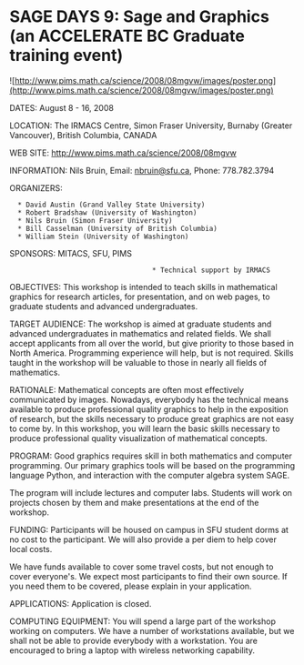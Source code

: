 

# SAGE DAYS 9:  Sage and Graphics (an ACCELERATE BC Graduate training event)

![http://www.pims.math.ca/science/2008/08mgvw/images/poster.png](http://www.pims.math.ca/science/2008/08mgvw/images/poster.png) 

DATES:        August 8 - 16, 2008 

LOCATION:     The IRMACS Centre, Simon Fraser University, Burnaby (Greater Vancouver), British Columbia, CANADA 

WEB SITE:     <a class="http" href="http://www.pims.math.ca/science/2008/08mgvw/">http://www.pims.math.ca/science/2008/08mgvw</a> 

INFORMATION:  Nils Bruin, Email: <a href="mailto:nbruin@sfu.ca">nbruin@sfu.ca</a>, Phone: 778.782.3794 

ORGANIZERS:    

      * David Austin (Grand Valley State University) 
      * Robert Bradshaw (University of Washington) 
      * Nils Bruin (Simon Fraser University) 
      * Bill Casselman (University of British Columbia) 
      * William Stein (University of Washington) 
SPONSORS:     MITACS, SFU, PIMS 

                                       * Technical support by IRMACS 
OBJECTIVES: This workshop is intended to teach skills in mathematical graphics for research articles, for presentation, and on web pages, to graduate students and advanced undergraduates. 

TARGET AUDIENCE: The workshop is aimed at graduate students and advanced undergraduates in mathematics and related fields. We shall accept applicants from all over the world, but give priority to those based in North America. Programming experience will help, but is not required. Skills taught in the workshop will be valuable to those in nearly all fields of mathematics. 

RATIONALE:  Mathematical concepts are often most effectively communicated by images. Nowadays, everybody has the technical means available to produce professional quality graphics to help in the exposition of research, but the skills necessary to produce great graphics are not easy to come by. In this workshop, you will learn the basic skills necessary to produce professional quality visualization of mathematical concepts. 

PROGRAM:  Good graphics requires skill in both mathematics and computer programming. Our primary graphics tools will be based on the programming language Python, and interaction with the computer algebra system SAGE. 

The program will include lectures and computer labs. Students will work on projects chosen by them and make presentations at the end of the workshop. 

FUNDING: Participants will be housed on campus in SFU student dorms at no cost to the participant. We will also provide a per diem to help cover local costs. 

We have funds available to cover some travel costs, but not enough to cover everyone's. We expect most participants to find their own source. If you need them to be covered, please explain in your application. 

APPLICATIONS: Application is closed. 

COMPUTING EQUIPMENT: You will spend a large part of the workshop working on computers.  We have a number of workstations available, but we shall not be able to provide everybody with a workstation. You are encouraged to bring a laptop with wireless networking capability. 
